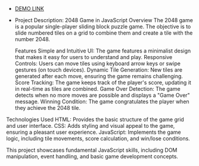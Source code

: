 - [DEMO LINK](https://Ihor-Prodan.github.io/game-Js-2048/)
- Project Description: 2048 Game in JavaScript
  Overview
    The 2048 game is a popular single-player sliding block puzzle game. The objective is to slide numbered tiles on a grid to combine them and create a tile with the number 2048.

  Features
    Simple and Intuitive UI: The game features a minimalist design that makes it easy for users to understand and play.
    Responsive Controls: Users can move tiles using keyboard arrow keys or swipe gestures (on touch devices).
    Dynamic Tile Generation: New tiles are generated after each move, ensuring the game remains challenging.
    Score Tracking: The game keeps track of the player's score, updating it in real-time as tiles are combined.
    Game Over Detection: The game detects when no more moves are possible and displays a "Game Over" message.
    Winning Condition: The game congratulates the player when they achieve the 2048 tile.
  
Technologies Used
  HTML: Provides the basic structure of the game grid and user interface.
  CSS: Adds styling and visual appeal to the game, ensuring a pleasant user experience.
  JavaScript: Implements the game logic, including tile movements, score calculation, and win/lose conditions.

This project showcases fundamental JavaScript skills, including DOM manipulation, event handling, and basic game development concepts.
